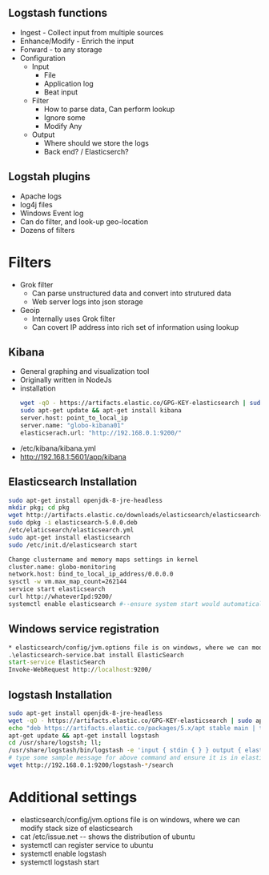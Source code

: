 
## Logstash functions
* Ingest - Collect input from multiple sources
* Enhance/Modify - Enrich the input
* Forward - to any storage
* Configuration
  * Input
    * File
    * Application log
    * Beat input
  * Filter
    * How to parse data, Can perform lookup
    * Ignore some
    * Modify Any
  * Output
    * Where should we store the logs
    * Back end? / Elasticserch?

## Logstah plugins
* Apache logs
* log4j files
* Windows Event log
* Can do filter, and look-up geo-location
* Dozens of filters

# Filters
* Grok filter
  * Can parse unstructured data and convert into strutured data
  * Web server logs into json storage
* Geoip
  * Internally uses Grok filter
  * Can covert IP address into rich set of information using lookup

## Kibana
* General graphing and visualization tool
* Originally written in NodeJs
* installation
  ```bash
  wget -qO - https://artifacts.elastic.co/GPG-KEY-elasticsearch | sudo apt-key add -
  sudo apt-get update && apt-get install kibana
  server.host: point_to_local_ip
  server.name: "globo-kibana01"
  elasticserach.url: "http://192.168.0.1:9200/"
  ```
* /etc/kibana/kibana.yml
* http://192.168.1:5601/app/kibana

## Elasticsearch Installation
```bash
sudo apt-get install openjdk-8-jre-headless
mkdir pkg; cd pkg
wget http://artifacts.elastic.co/downloads/elasticsearch/elasticsearch-5.0.0.deb
sudo dpkg -i elasticsearch-5.0.0.deb
/etc/elaticsearch/elasticsearch.yml
sudo apt-get install elasticsearch
sudo /etc/init.d/elasticsearch start
```

```bash
Change clustername and memory maps settings in kernel
cluster.name: globo-monitoring
network.host: bind_to_local_ip_address/0.0.0.0
sysctl -w vm.max_map_count=262144
service start elasticsearch
curl http://whateverIpd:9200/
systemctl enable elasticsearch #--ensure system start would automatically start elasticsearch
```

## Windows service registration
```bat
* elasticsearch/config/jvm.options file is on windows, where we can modify stack size of elasticsearch -Xss1m
.\elasticsearch-service.bat install ElasticSearch
start-service ElasticSearch
Invoke-WebRequest http://localhost:9200/
```

## logstash Installation
```bash
sudo apt-get install openjdk-8-jre-headless
wget -qO - https://artifacts.elastic.co/GPG-KEY-elasticsearch | sudo apt-key add -
echo "deb https://artifacts.elastic.co/packages/5.x/apt stable main | tee -a /etc/apt/sources.list.d/elastic-5.x.list"
apt-get update && apt-get install logstash
cd /usr/share/logstsh; ll;
/usr/share/logstash/bin/logstash -e 'input { stdin { } } output { elasticsearch { hosts => ["192.168.0.1:9200"] } }'
# type some sample message for above command and ensure it is in elasticsearch
wget http://192.168.0.1:9200/logstash-*/search
```


# Additional settings
* elasticsearch/config/jvm.options file is on windows, where we can modify stack size of elasticsearch
* cat /etc/issue.net -- shows the distribution of ubuntu
* systemctl can register service to ubuntu
* systemctl enable logstash
* systemctl logstash start
